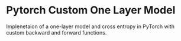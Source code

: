 # Pytorch Custom One Layer Model
 Implenetaion of a one-layer model and cross entropy in PyTorch with custom backward and forward functions.
